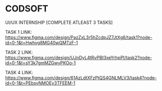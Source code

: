 # CODSOFT

UI/UX INTERNSHIP [COMPLETE ATLEAST 3 TASKS]

TASK 1 LINK:
https://www.figma.com/design/PazZxL3r5hZcdpJZ7JtXg6/task1?node-id=0-1&t=Hwhvg8MG40wQMTzF-1


TASK 2 LINK:
https://www.figma.com/design/UJnDyL4tRvPBI3xeYrhpPI/task2?node-id=0-1&t=sY3k7gmMZGwyPKOo-1


TASK 4 LINK:
https://www.figma.com/design/61AzLdtXFzPtQS4GNLMLV3/task4?node-id=0-1&t=PEbsyNMOEy3TFEEM-1

